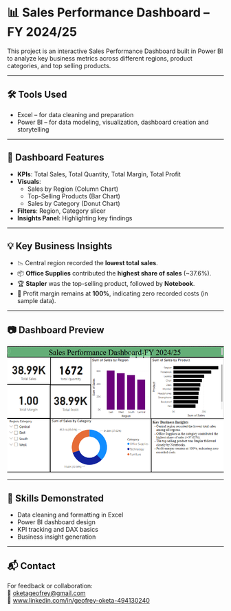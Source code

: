 # 📊 Sales Performance Dashboard – FY 2024/25

This project is an interactive Sales Performance Dashboard built in Power BI to analyze key business metrics across different regions, product categories, and top selling products.

---

## 🛠️ Tools Used
- Excel – for data cleaning and preparation
- Power BI – for data modeling, visualization, dashboard creation and storytelling

---

## 📌 Dashboard Features
- **KPIs**: Total Sales, Total Quantity, Total Margin, Total Profit
- **Visuals**:
  - Sales by Region (Column Chart)
  - Top-Selling Products (Bar Chart)
  - Sales by Category (Donut Chart)
- **Filters**: Region, Category slicer
- **Insights Panel**: Highlighting key findings

---

## 💡 Key Business Insights
- 📉 Central region recorded the **lowest total sales**.
- 📦 **Office Supplies** contributed the **highest share of sales** (~37.6%).
- 🏆 **Stapler** was the top-selling product, followed by **Notebook**.
- 💯 Profit margin remains at **100%**, indicating zero recorded costs (in sample data).

---

## 📷 Dashboard Preview

![Sales Dashboard](dashboard_screenshot.png)

---

## 💼 Skills Demonstrated
- Data cleaning and formatting in Excel
- Power BI dashboard design
- KPI tracking and DAX basics
- Business insight generation

---

## 📬 Contact

For feedback or collaboration:  
📧 oketageofrey@gmail.com  
🔗 www.linkedin.com/in/geofrey-oketa-494130240
